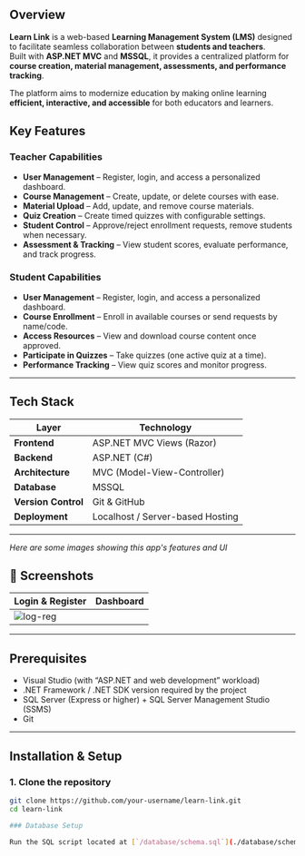
## Overview

**Learn Link** is a web-based **Learning Management System (LMS)** designed to facilitate seamless collaboration between **students and teachers**.  
Built with **ASP.NET MVC** and **MSSQL**, it provides a centralized platform for **course creation, material management, assessments, and performance tracking**.  

The platform aims to modernize education by making online learning **efficient, interactive, and accessible** for both educators and learners.

##  Key Features

### Teacher Capabilities
- **User Management** – Register, login, and access a personalized dashboard.
- **Course Management** – Create, update, or delete courses with ease.
- **Material Upload** – Add, update, and remove course materials.
- **Quiz Creation** – Create timed quizzes with configurable settings.
- **Student Control** – Approve/reject enrollment requests, remove students when necessary.
- **Assessment & Tracking** – View student scores, evaluate performance, and track progress.

###  Student Capabilities
- **User Management** – Register, login, and access a personalized dashboard.
- **Course Enrollment** – Enroll in available courses or send requests by name/code.
- **Access Resources** – View and download course content once approved.
- **Participate in Quizzes** – Take quizzes (one active quiz at a time).
- **Performance Tracking** – View quiz scores and monitor progress.

---

## Tech Stack

| Layer            | Technology |
|------------------|------------|
| **Frontend**     | ASP.NET MVC Views (Razor) |
| **Backend**      | ASP.NET (C#) |
| **Architecture** | MVC (Model-View-Controller) |
| **Database**     | MSSQL |
| **Version Control** | Git & GitHub |
| **Deployment**   | Localhost / Server-based Hosting |

---



_Here are some images showing this app's features and UI_

## 📸 Screenshots

| Login & Register | Dashboard |
|------------------|-----------|
| ![log-reg](https://github.com/user-attachments/assets/5ce30ff0-85f4-43ce-89b9-9f2773a2de12) |  |


---

## Prerequisites

- Visual Studio (with “ASP.NET and web development” workload)  
- .NET Framework / .NET SDK version required by the project  
- SQL Server (Express or higher) + SQL Server Management Studio (SSMS)  
- Git  

---

## Installation & Setup

### 1. Clone the repository
```bash
git clone https://github.com/your-username/learn-link.git
cd learn-link

### Database Setup

Run the SQL script located at [`/database/schema.sql`](./database/schema.sql):